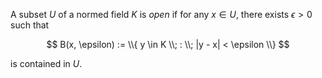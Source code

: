 A subset $U$ of a normed field $K$ is *open* if for any $x \in U$, there exists $\epsilon > 0$ such that

$$
B(x, \epsilon) := \\{ y \in K \\; : \\; |y - x| < \epsilon \\}
$$

is contained in $U$.
